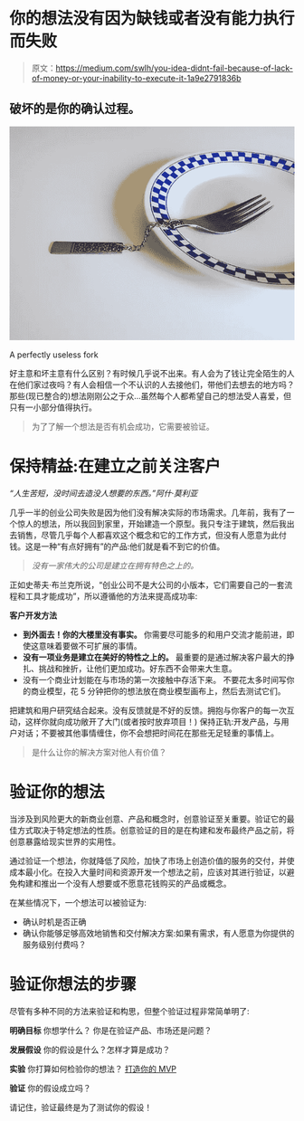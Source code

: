 # 你的想法没有因为缺钱或者没有能力执行而失败

> 原文：<https://medium.com/swlh/you-idea-didnt-fail-because-of-lack-of-money-or-your-inability-to-execute-it-1a9e2791836b>

## 破坏的是你的确认过程。

![](img/9da21ff9aff20626b3d4d71c6e835dea.png)

A perfectly useless fork

好主意和坏主意有什么区别？有时候几乎说不出来。有人会为了钱让完全陌生的人在他们家过夜吗？有人会相信一个不认识的人去接他们，带他们去想去的地方吗？那些(现已整合的)想法刚刚公之于众...虽然每个人都希望自己的想法受人喜爱，但只有一小部分值得执行。

> 为了了解一个想法是否有机会成功，它需要被验证。

# 保持精益:在建立之前关注客户

*“人生苦短，没时间去造没人想要的东西。”阿什·莫利亚*

几乎一半的创业公司失败是因为他们没有解决实际的市场需求。几年前，我有了一个惊人的想法，所以我回到家里，开始建造一个原型。我只专注于建筑，然后我出去销售，尽管几乎每个人都喜欢这个概念和它的工作方式，但没有人愿意为此付钱。这是一种“有点好拥有”的产品:他们就是看不到它的价值。

> *没有一家伟大的公司是建立在拥有特色之上的。*

正如史蒂夫·布兰克所说，“创业公司不是大公司的小版本，它们需要自己的一套流程和工具才能成功”，所以遵循他的方法来提高成功率:

**客户开发方法**

*   **到外面去！你的大楼里没有事实。**
    你需要尽可能多的和用户交流才能前进，即使这意味着要做不可扩展的事情。
*   **没有一项业务是建立在美好的特性之上的。** 最重要的是通过解决客户最大的挣扎、挑战和挫折，让他们更加成功。好东西不会带来大生意。
*   没有一个商业计划能在与市场的第一次接触中存活下来。
    不要花太多时间写你的商业模型，花 5 分钟把你的想法放在商业模型画布上，然后去测试它们。

把建筑和用户研究结合起来。没有反馈就是不好的反馈。拥抱与你客户的每一次互动，这样你就向成功敞开了大门(或者按时放弃项目！)
保持正轨:开发产品，与用户对话；不要被其他事情缠住，你不会想把时间花在那些无足轻重的事情上。

> 是什么让你的解决方案对他人有价值？

# 验证你的想法

当涉及到风险更大的新商业创意、产品和概念时，创意验证至关重要。验证它的最佳方式取决于特定想法的性质。创意验证的目的是在构建和发布最终产品之前，将创意暴露给现实世界的实用性。

通过验证一个想法，你就降低了风险，加快了市场上创造价值的服务的交付，并使成本最小化。在投入大量时间和资源开发一个想法之前，应该对其进行验证，以避免构建和推出一个没有人想要或不愿意花钱购买的产品或概念。

在某些情况下，一个想法可以被验证为:

*   确认时机是否正确
*   确认你能够足够高效地销售和交付解决方案:如果有需求，有人愿意为你提供的服务级别付费吗？

# 验证你想法的步骤

尽管有多种不同的方法来验证和构思，但整个验证过程非常简单明了:

**明确目标**
你想学什么？
你是在验证产品、市场还是问题？

**发展假设**
你的假设是什么？怎样才算是成功？

**实验**
你打算如何检验你的想法？
[打造你的 MVP](/swlh/dont-fall-in-love-with-your-prototype-a6af8572fd53)

**验证**
你的假设成立吗？

请记住，验证最终是为了测试你的假设！